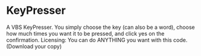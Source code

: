 # KeyPresser
A VBS KeyPresser.
You simply choose the key (can also be a word), choose how much times you want it to be pressed, and click yes on the confirmation.
Licensing: You can do ANYTHING you want with this code. (Download your copy)

